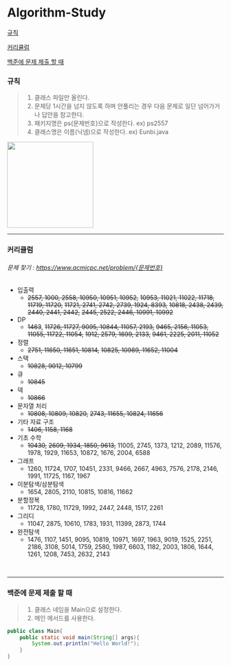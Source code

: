 # Algorithm-Study

[규칙](#규칙)

[커리큘럼](#커리큘럼)

[백준에 문제 제출 할 때](#백준에-문제-제출-할-때)

### 규칙
> 1. 클래스 파일만 올린다.
> 2. 문제당 1시간을 넘지 않도록 하며 안풀리는 경우 다음 문제로 일단 넘어가거나 답안을 참고한다.
> 3. 패키지명은 ps{문제번호}으로 작성한다. ex) ps2557
> 4. 클래스명은 이름(닉넴)으로 작성한다. ex) Eunbi.java

<img src="https://user-images.githubusercontent.com/78071935/167543165-c380d3a4-3a8e-4fc0-bf2a-f9a07043f9e9.png" height="200"/>

<br>

-----------


### 커리큘럼
###### 문제 찾기 : https://www.acmicpc.net/problem/{문제번호}
- 입출력 
  - ~~2557, 1000, 2558, 10950, 10951, 10952,~~ ~~10953, 11021, 11022, 11718, 11719, 11720,~~ ~~11721, 2741, 2742, 2739, 1924, 8393,~~ ~~10818, 2438, 2439, 2440, 2441, 2442,~~ ~~2445, 2522, 2446, 10991, 10992~~
- DP 
  - ~~1463~~, ~~11726, 11727, 9095, 10844, 11057, 2193,~~ ~~9465, 2156, 11053, 11055, 11722, 11054,~~ ~~1912, 2579, 1699, 2133,~~ ~~9461, 2225, 2011, 11052~~
- 정렬 
  - ~~2751, 11650, 11651, 10814,~~ ~~10825, 10989, 11652, 11004~~
- 스택 
  - ~~10828, 9012, 10799~~
- 큐 
  - ~~10845~~
- 덱 
  - ~~10866~~
- 문자열 처리 
  - ~~10808, 10809, 10820,~~ ~~2743, 11655, 10824, 11656~~
- 기타 자료 구조 
  - ~~1406, 1158, 1168~~
- 기초 수학 
  - ~~10430,~~ ~~2609, 1934, 1850, 9613,~~ 11005, 2745, 1373, 1212, 2089, 11576, 1978, 1929, 11653, 10872, 1676, 2004, 6588  
- 그래프
  - 1260, 11724, 1707, 10451, 2331, 9466, 2667, 4963, 7576, 2178, 2146, 1991, 11725, 1167, 1967
- 이분탐색/삼분탐색 
  - 1654, 2805, 2110, 10815, 10816, 11662
- 분할정복 
  - 11728, 1780, 11729, 1992, 2447, 2448, 1517, 2261
- 그리디 
  - 11047, 2875, 10610, 1783, 1931, 11399, 2873, 1744 
- 완전탐색
  - 1476, 1107, 1451, 9095, 10819, 10971, 1697, 1963, 9019, 1525, 2251, 2186, 3108, 5014, 1759, 2580, 1987, 6603, 1182, 2003, 1806, 1644, 1261, 1208, 7453, 2632, 2143

<br>

-------

### 백준에 문제 제출 할 때
> 1. 클래스 네임을 Main으로 설정한다.
> 2. 메인 메서드를 사용한다. 
```java
public class Main{
    public static void main(String[] args){
        System.out.println("Hello World!");
    }
}
```
